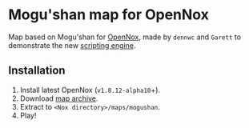 # Mogu'shan map for OpenNox

Map based on Mogu'shan for [OpenNox](https://github.com/noxwolrd-dev/opennox), made by `dennwc` and `Garett`
to demonstrate the new [scripting engine](https://noxworld-dev.github.io/opennox-docs/noxscript/index.html).

## Installation

1. Install latest OpenNox (`v1.8.12-alpha10`+).
2. Download [map archive](https://github.com/noxworld-dev/map-mogushan/archive/refs/heads/main.zip).
3. Extract to `<Nox directory>/maps/mogushan`.
4. Play!
